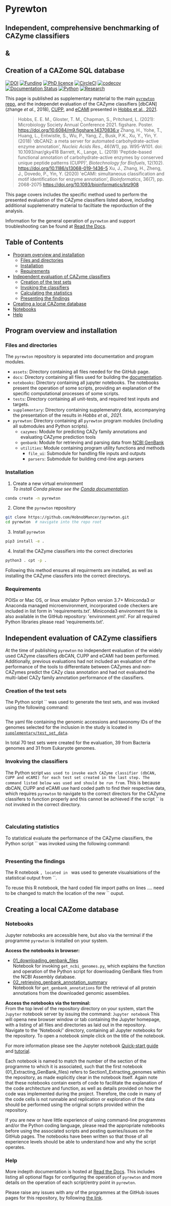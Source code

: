 # Pyrewton
## Independent, comprehensive benchmarking of CAZyme classifiers
## &
## Creation of a CAZome SQL database


[![DOI](https://zenodo.org/badge/DOI/10.5281/zenodo.3876218.svg)](https://doi.org/10.5281/zenodo.3876218)
[![Funding](https://img.shields.io/badge/Funding-EASTBio-blue)](http://www.eastscotbiodtp.ac.uk/)
[![PhD licence](https://img.shields.io/badge/Licence-MIT-green)](https://github.com/HobnobMancer/PhD_Project_Scripts/blob/master/LICENSE)
[![CircleCI](https://circleci.com/gh/HobnobMancer/pyrewton.svg?style=shield)](https://circleci.com/gh/HobnobMancer/PhD_Project_Scripts)
[![codecov](https://codecov.io/gh/HobnobMancer/pyrewton/branch/master/graph/badge.svg)](https://codecov.io/gh/HobnobMancer/pyrewton)
[![Documentation Status](https://readthedocs.org/projects/pyrewton/badge/?version=latest)](https://pyrewton.readthedocs.io/en/latest/?badge=latest)
[![Python](https://img.shields.io/badge/Python-v3.7.---orange)](https://www.python.org/about/)
[![Research](https://img.shields.io/badge/Bioinformatics-Protein%20Engineering-ff69b4)](http://www.eastscotbiodtp.ac.uk/eastbio-student-cohort-2019)

This page is published as supplementary material to the main [`pyrewton` repo](https://github.com/HobnobMancer/pyrewton), and the independet evaluation of the CAZyme classifiers [dbCAN](zhange _et al._, 2018), [CUPP](), and [eCAMI]() presented in [Hobbs et al., 2021]().

> Hobbs, E. E. M., Gloster, T. M., Chapman, S., Pritchard, L. (2021): Microbiology Society Annual Conference 2021. figshare. Poster. https://doi.org/10.6084/m9.figshare.14370836.v
> Zhang, H., Yohe, T., Huang, L., Entwistle, S., Wu, P., Yang, Z., Busk, P.K., Xu, Y., Yin, Y. (2018) 'dbCAN2: a meta server for automated carbohydrate-active enzyme annotation', _Nucleic Acids Res._, 46(W1), pp. W95-W101. doi: 10.1093/nar/gky418
> Barrett, K., Lange, L. (2019) 'Peptide-based functional annotation of carbohydrate-active enzymes by conserved unique peptide patterns (CUPP)', _Biotechnology for Biofuels_, 12(102).  https://doi.org/10.1186/s13068-019-1436-5
> Xu, J., Zhang, H., Zheng, J., Dovedo, P., Yin, Y. (2020) 'eCAMI: simultaneous classification and motif identification for enzyme annotation', _Bioinformatics_, 36(7), pp. 2068-2075 https://doi.org/10.1093/bioinformatics/btz908

This page covers includes the specific method used to perform the presented evaluation of the CAZyme classifiers listed above, including additional supplemenatry material to faciltiate the reporduction of the analysis.

Information for the general operation of `pyrewton` and support troubleshooting can be found at [Read the Docs](https://phd-project-scripts.readthedocs.io/en/latest/).

## Table of Contents

- [Program overview and installation](#program-overview-and-installation)
  - [Files and directories](#files-and-directories)
  - [Installation](#installation)
  - [Requirements](#requirements)
- [Independent evaluation of CAZyme classifiers](#independent-evaluation-of-cazyme-classifiers)
  - [Creation of the test sets](#creation-of-test-sets)
  - [Invoking the classifiers](#invoking-the-classifiers)
  - [Calculating the statistics](#calculating-the-statistics)
  - [Presenting the findings](#presenting-the-findings)
- [Creating a local CAZome database](#creating-a-local-cazome-database)
- [Notebooks](#notebooks)
- [Help](#help)

## Program overview and installation

### Files and directories
  
The `pyrewton` repository is separated into documentation and program modules.

- `assets`: Directory containing all files needed for the GitHub page.
- `docs`: Directory containing all files used for building the [documentation](https://pyrewton.readthedocs.io/en/latest/).
- `notebooks`: Directory containing all jupyter notebooks. The notebooks present the operation of some scripts, providing an explanation of the specific computational processes of some scripts.
- `tests`: Directory containing all unit-tests, and required test inputs and targets.
- `supplementary`: Directory containing supplemenatry data, accompanying the presentation of the results in _Hobbs et al., 2021_.
- `pyrewton`: Directory containing all `pyrewton` program modules (including all submodules and Python scripts).
  - `cazymes`: Module for predicting CAZy family annotations and evaluating CAZyme prediction tools
  - `genbank`: Module for retrieving and parsing data from [NCBI GenBank](https://www.ncbi.nlm.nih.gov/genbank/)
  - `utilities`: Module containing program utility functions and methods
    - `file_ui`: Submodule for handling file inputs and outputs
    - `parsers`: Submodule for building cmd-line args parsers
  
### Installation

1. Create a new virtual environment  
  _To install Conda please see the [Conda documentation](https://docs.conda.io/en/latest/)._
  ```bash
  conda create -n pyrewton
  ```
2. Clone the `pyrewton` repository
  ```bash
  git clone https://github.com/HobnobMancer/pyrewton.git
  cd pyrewton  # navigate into the repo root
  ```
3. Install `pyrewton`
  ```bash
  pip3 install -e .
  ```
4. Install the CAZyme classifiers into the correct directories
  ```bash
  python3 . cpt -p .
  ```
 
Following this method ensures all requirments are installed, as well as installing the CAZyme classifers into the correct directorys.
  
### Requirements

POISx or Mac OS, or linux emulator
Python version 3.7+
Miniconda3 or Anaconda managed microenvironment, incorporated code checkers are included in list form in 'requirements.txt'.
Miniconda3 environment file is also available in the GitHub repository: 'environment.yml'.
For all required Python libraries please read 'requirements.txt'.
  
## Independent evaluation of CAZyme classifiers
 
At the time of publishing `pyrewton` no independent evaluation of the widely used CAZyme classifiers dbCAN, CUPP and eCAMI had been performed. Additionally, previous evaluations had not included an evaluation of the performance of the tools to differentiate between CAZymes and non-CAZymes predict the CAZy class annotation and had not evaluated the multi-label CAZy family annotation performance of the classifiers.
  
### Creation of the test sets
  
The Python script `` was used to generate the test sets, and was invoked using the following command:
```bash

```
  
The yaml file containing the genomic accessions and taxonomy IDs of the genomes selected for the inclusion in the study is lcoated in [`supplementary/test_set_data`]().
  
In total 70 test sets were created for the evaluation, 39 from Bacteria genomes and 31 from Eukaryote genomes.
  
### Invokving the classifiers

The Python script `` was used to invoke each CAZyme classifier (dbCAN, CUPP and eCAMI) for each test set created in the last step. The command listed below was used and should be run from ``. This is because dbCAN, CUPP and eCAMI use hard coded path to find their respective data, which requires `pyrewton` to navigate to the correct directors for the CAZyme classifers to function properly and this cannot be achieved if the script `` is not invoked in the correct directory.

```bash
  
```

### Calculating statistics

To statistical evaluate the performance of the CAZyme classifiers, the Python script `` was invoked using the following command:
```bash
```

### Presenting the findings

The R notebook ``, located in `` was used to generate visualsiations of the statistical output from ``.
 
To reuse this R notebook, the hard coded file import paths on lines .... need to be changed to match the location of the new `` ouput.

## Creating a local CAZome database
 
  
### Notebooks <a id="linkuse"><a/>

Jupyter notebooks are accessible here, but also via the terminal if the programme `pyrewton` is installed on your system.

**Access the notebooks in browser:**

- [01_downloading_genbank_files](https://hobnobmancer.github.io/PhD_Project_Scripts/notebooks/01_downloading_genbank_files.html)<br/>
Notebook for invoking `get_ncbi_genomes.py`, which explains the function and operation of the Python script for downloading GenBank files from the NCBI Assembly database.
- [02_retrieving_genbank_annotation_summary](https://hobnobmancer.github.io/PhD_Project_Scripts/notebooks/02_retrieving_genbank_annotations.html)<br/>
Notebook for `get_genbank_annotations` for the retrieval of all protein annotations from the downloaded genomic assemblies.

**Access the notebooks via the terminal:**<br/>
From the top level of the repository directory on your system, start the `Jupyter` notebook server by issuing the command:
`Jupyter notebook`
This will opena  new browser window or tab containing the Jupyter homepage, with a listing of all files and directories as laid out in the repository.<br/>
Navigate to the 'Notebook/' directory, containing all Jupyter notebooks for the repository. To open a notebook simple click on the title of the notebook.

For more information please see the Jupyter notebook [Quick-start guide](https://jupyter-notebook-beginner-guide.readthedocs.io/en/latest/?fbclid=IwAR1yIwkYCDjcw5FJZ7CfKES3l72HubqGYGcFrVrUKwWZoYh4NHy3VVu0AgQ) and [tutorial](https://www.tutorialspoint.com/jupyter/jupyter_quick_guide.htm).

Each notebook is named to match the number of the section of the programme to which it is associated, such that the first notebook (01_Extracting_GenBank_files) refers to Section1_Extracting_genomes within the repository, as made explicitly clear in the notebook itself.
Again note that these notebooks contain exerts of code to facilitate the explanation of the code architecture and function, as well as details provided on how the code was implemented during the project. Therefore, the code in many of the code cells is not runnable and replication or exploration of the data should be performed using the original scripts provided within the repository.

If you are new or have little experience of using command-line programmes and/or the Python coding language, please read the appropriate notebooks  before using the associated scripts and posting queries/issues on the GitHub pages. The notebooks have been written so that those of all experience levels should be able to understand how and why the script operates.

### Help

More indepth documentation is hosted at [Read the Docs](https://pyrewton.readthedocs.io/en/latest/). This includes listing all optional flags for configuring the operation of `pyrewton` and more details on the operation of each script/entry point in `pyrewton`.
 
Please raise any issues with any of the programmes at the GitHub issues pages for this repository, by following [the link](https://github.com/HobnobMancer/PhD_Project_Scripts/issues).

